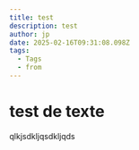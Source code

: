 ```yaml
---
title: test
description: test
author: jp
date: 2025-02-16T09:31:08.098Z
tags:
  - Tags
  - from
---
```

# t﻿est de texte

q﻿lkjsdkljqsdkljqds